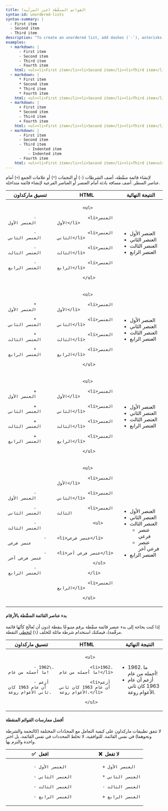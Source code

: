 ```yaml
---
title: القوائم المنقّطة (غير المرتّبة)
syntax-id: unordered-lists
syntax-summary: |
  - First item
  - Second item
  - Third item
description: "To create an unordered list, add dashes (`-`), asterisks (`*`), or plus signs (`+`) in front of line items. Indent one or more items to create a nested list."
examples:
  - markdown: |
      - First item
      - Second item
      - Third item
      - Fourth item
    html: <ul><li>First item</li><li>Second item</li><li>Third item</li><li>Fourth item</li></ul>
  - markdown: |
      * First item
      * Second item
      * Third item
      * Fourth item
    html: <ul><li>First item</li><li>Second item</li><li>Third item</li><li>Fourth item</li></ul>
  - markdown: |
      + First item
      * Second item
      - Third item
      + Fourth item
    html: <ul><li>First item</li><li>Second item</li><li>Third item</li><li>Fourth item</li></ul>
  - markdown: |
      - First item
      - Second item
      - Third item
          - Indented item
          - Indented item
      - Fourth item
    html: <ul><li>First item</li><li>Second item</li><li>Third item<ul><li>Indented item</li><li>Indented item</li></ul></li><li>Fourth item</li></ul>
---
```


لإنشاء قائمة منقّطة، أضف الشرطات (`-`) أو النجمات (`*`) أو علامات الجمع (`+`) أمام عناصر السطر. أضف مسافة بادئة أمام العنصر أو العناصر الفرعية لإنشاء قائمة متداخلة.

<table class="table table-bordered">
  <thead class="thead-light">
    <tr>
      <th>تنسيق ماركداون</th>
      <th>HTML</th>
      <th>النتيجة النهائية</th>
    </tr>
  </thead>
  <tbody>
    <tr>
      <td>
        <code class="highlighter-rouge">
          - العنصر الأول<br/>
          - العنصر الثاني<br/>
          - العنصر الثالث<br/>
          - العنصر الرابع
        </code>
      </td>
      <td style="direction:ltr; text-align: left">
        <code class="highlighter-rouge">
          &lt;ul&gt;<br>
            &lt;li&gt;العنصر الأول&lt;/li&gt;<br/>
            &lt;li&gt;العنصر الثاني&lt;/li&gt;<br/>
            &lt;li&gt;العنصر الثالث&lt;/li&gt;<br/>
            &lt;li&gt;العنصر الرابع&lt;/li&gt;<br/>
          &lt;/ul&gt;
        </code>
      </td>
      <td>
        <ul>
          <li>العنصر الأول</li>
          <li>العنصر الثاني</li>
          <li>العنصر الثالث</li>
          <li>العنصر الرابع</li>
        </ul>
      </td>
    </tr>
    <tr>
      <td>
        <code class="highlighter-rouge">
          * العنصر الأول<br/>
          * العنصر الثاني<br>
          * العنصر الثالث<br/>
          * العنصر الرابع
        </code>
      </td>
      <td style="direction:ltr; text-align: left">
        <code class="highlighter-rouge">
          &lt;ul&gt;<br>
            &lt;li&gt;العنصر الأول&lt;/li&gt;<br/>
            &lt;li&gt;العنصر الثاني&lt;/li&gt;<br/>
            &lt;li&gt;العنصر الثالث&lt;/li&gt;<br/>
            &lt;li&gt;العنصر الرابع&lt;/li&gt;<br/>
          &lt;/ul&gt;
        </code>
      </td>
      <td>
        <ul>
          <li>العنصر الأول</li>
          <li>العنصر الثاني</li>
          <li>العنصر الثالث</li>
          <li>العنصر الرابع</li>
        </ul>
      </td>
    </tr>
    <tr>
      <td>
        <code class="highlighter-rouge">
          + العنصر الأول<br/>
          + العنصر الثاني<br/>
          + العنصر الثالث<br/>
          + العنصر الرابع
        </code>
      </td>
      <td style="direction:ltr; text-align: left">
        <code class="highlighter-rouge">
          &lt;ul&gt;<br>
            &lt;li&gt;العنصر الأول&lt;/li&gt;<br/>
            &lt;li&gt;العنصر الثاني&lt;/li&gt;<br/>
            &lt;li&gt;العنصر الثالث&lt;/li&gt;<br/>
            &lt;li&gt;العنصر الرابع&lt;/li&gt;<br/>
          &lt;/ul&gt;
        </code>
      </td>
      <td>
        <ul>
          <li>العنصر الأول</li>
          <li>العنصر الثاني</li>
          <li>العنصر الثالث</li>
          <li>العنصر الرابع</li>
        </ul>
      </td>
    </tr>
    <tr>
      <td>
        <code class="highlighter-rouge">
          - العنصر الأول<br/>
          - العنصر الثاني<br/>
          - العنصر الثالث<br/>
          &nbsp;&nbsp;&nbsp;&nbsp;- عنصر فرعي<br/>
          &nbsp;&nbsp;&nbsp;&nbsp;- عنصر فرعي آخر<br/>
          - العنصر الرابع
        </code>
      </td>
      <td style="direction:ltr; text-align: left">
        <code class="highlighter-rouge">
          &lt;ul&gt;<br/>
            &lt;li&gt;العنصر الأول&lt;/li&gt;<br/>
            &lt;li&gt;العنصر الثاني&lt;/li&gt;<br/>
            &lt;li&gt;العنصر الثالث<br/>
              &lt;ul&gt;<br/>
                &lt;li&gt;عنصر فرعي&lt;/li&gt;<br/>
                &lt;li&gt;عنصر فرعي آخر&lt;/li&gt;<br/>
              &lt;/ul&gt;<br/>
            &lt;/li&gt;<br/>
            &lt;li&gt;العنصر الرابع&lt;/li&gt;<br/>
          &lt;/ul&gt;
        </code>
      </td>
      <td>
        <ul>
          <li>العنصر الأول</li>
          <li>العنصر الثاني</li>
          <li>العنصر الثالث
            <ul>
              <li>عنصر فرعي</li>
              <li>عنصر فرعي آخر</li>
            </ul>
          </li>
          <li>العنصر الرابع</li>
        </ul>
      </td>
    </tr>
  </tbody>
</table>

#### بدء عناصر القائمة المنقّطة بالأرقام

إذا كنت بحاجة إلى بدء عنصر قائمة منقّطة برقم متبوعًا بنقطة (دون أن تُعالَج كأنّها قائمة مرقّمة)، فيمكنك استخدام شرطة مائلة للخلف (`\`) [لتخطي](https://guide.dawin.io/basic-syntax/#escaping-characters) النقطة.

<table class="table table-bordered">
  <thead class="thead-light">
    <tr>
      <th>تنسيق ماركداون</th>
      <th>HTML</th>
      <th>النتيجة النهائية</th>
    </tr>
  </thead>
  <tbody>
    <tr>
      <td>
        <code class="highlighter-rouge">
          - 1962\. ما أجمله من عام!<br/>
          - أزعم أن عام 1963 كان ثاني الأعوام روعة.
        </code>
      </td>
      <td style="direction:ltr; text-align: left">
        <code class="highlighter-rouge">
          &lt;ul&gt;<br>
            &lt;li&gt;1962. ما أجمله من عام!&lt;/li&gt;<br/>
            &lt;li&gt;أزعم أن عام 1963 كان ثاني الأعوام روعة.&lt;/li&gt;<br/>
          &lt;/ul&gt;
        </code>
      </td>
      <td>
        <ul>
          <li>1962. ما أجمله من عام!</li>
          <li>أزعم أن عام 1963 كان ثاني الأعوام روعة.</li>
        </ul>
      </td>
    </tr>
  </tbody>
</table>

#### أفضل ممارسات القوائم المنقطة

لا تتفق تطبيقات ماركداون على كيفية التعامل مع المحدّدات المختلفة (كالنجمة والشرطة ونحوهما) في نفس القائمة. للتوافقية، لا تخلط المحددات في نفس القائمة، بل اختر واحدة والتزم بها. <table class="table table-bordered">

  <thead class="thead-light">
    <tr>
      <th>✅&nbsp; افعل</th>
      <th>❌&nbsp; لا تفعل</th>
    </tr>
  </thead>
  <tbody>
    <tr>
      <td>
        <code class="highlighter-rouge">
          - العنصر الأول<br>
          - العنصر الثاني<br>
          - العنصر الثالث<br>
          - العنصر الرابع
        </code>
      </td>
      <td>
        <code class="highlighter-rouge">
          + العنصر الأول<br>
          * العنصر الثاني<br>
          - العنصر الثالث<br>
          + العنصر الرابع
        </code>
      </td>
    </tr>
  </tbody>
</table>
